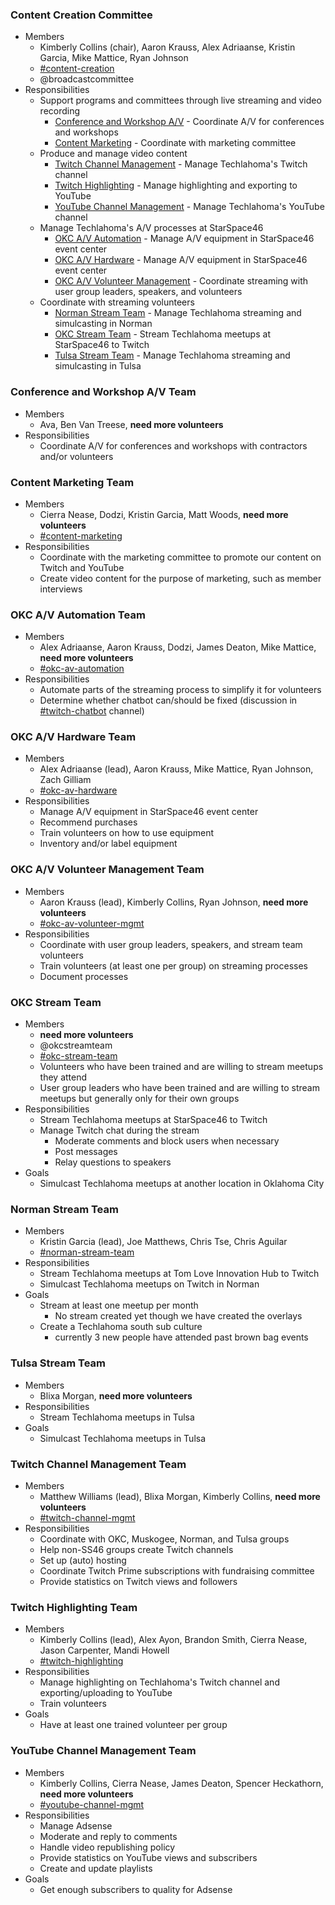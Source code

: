 ### Content Creation Committee
* Members
  * Kimberly Collins (chair), Aaron Krauss, Alex Adriaanse, Kristin Garcia, Mike Mattice, Ryan Johnson
  * [#content-creation](https://techlahoma.slack.com/messages/content-creation)
  * @broadcastcommittee
* Responsibilities
  * Support programs and committees through live streaming and video recording
    * [Conference and Workshop A/V](#conference-av-team) - Coordinate A/V for conferences and workshops
    * [Content Marketing](#content-marketing-team) - Coordinate with marketing committee
  * Produce and manage video content
    * [Twitch Channel Management](#twitch-channel-management-team) - Manage Techlahoma's Twitch channel
    * [Twitch Highlighting](#twitch-highlighting-team) - Manage highlighting and exporting to YouTube
    * [YouTube Channel Management](#youtube-channel-management-team) - Manage Techlahoma's YouTube channel
  * Manage Techlahoma's A/V processes at StarSpace46
    * [OKC A/V Automation](#okc-av-automation-team) - Manage A/V equipment in StarSpace46 event center
    * [OKC A/V Hardware](#okc-av-hardware-team) - Manage A/V equipment in StarSpace46 event center
    * [OKC A/V Volunteer Management](#okc-av-volunteer-management-team) - Coordinate streaming with user group leaders, speakers, and volunteers
  * Coordinate with streaming volunteers
    * [Norman Stream Team](#norman-stream-team) - Manage Techlahoma streaming and simulcasting in Norman
    * [OKC Stream Team](#okc-stream-team) - Stream Techlahoma meetups at StarSpace46 to Twitch
    * [Tulsa Stream Team](#tulsa-stream-team) - Manage Techlahoma streaming and simulcasting in Tulsa

### Conference and Workshop A/V Team
* Members
  * Ava, Ben Van Treese, **need more volunteers**
* Responsibilities
  * Coordinate A/V for conferences and workshops with contractors and/or volunteers

### Content Marketing Team
* Members
  * Cierra Nease, Dodzi, Kristin Garcia, Matt Woods, **need more volunteers**
  * [#content-marketing](https://techlahoma.slack.com/messages/content-marketing)
* Responsibilities
  * Coordinate with the marketing committee to promote our content on Twitch and YouTube
  * Create video content for the purpose of marketing, such as member interviews

### OKC A/V Automation Team
* Members
  * Alex Adriaanse, Aaron Krauss, Dodzi, James Deaton, Mike Mattice, **need more volunteers**
  * [#okc-av-automation](https://techlahoma.slack.com/messages/okc-av-automation)
* Responsibilities
  * Automate parts of the streaming process to simplify it for volunteers
  * Determine whether chatbot can/should be fixed (discussion in [#twitch-chatbot](http://techlahoma.slack.com/messages/twitch-chatbot) channel)

### OKC A/V Hardware Team
* Members
  * Alex Adriaanse (lead), Aaron Krauss, Mike Mattice, Ryan Johnson, Zach Gilliam
  * [#okc-av-hardware](https://techlahoma.slack.com/messages/okc-av-hardware)
* Responsibilities
  * Manage A/V equipment in StarSpace46 event center
  * Recommend purchases
  * Train volunteers on how to use equipment
  * Inventory and/or label equipment

### OKC A/V Volunteer Management Team
* Members
  * Aaron Krauss (lead), Kimberly Collins, Ryan Johnson, **need more volunteers**
  * [#okc-av-volunteer-mgmt](https://techlahoma.slack.com/messages/okc-av-volunteer-mgmt)
* Responsibilities
  * Coordinate with user group leaders, speakers, and stream team volunteers
  * Train volunteers (at least one per group) on streaming processes
  * Document processes

### OKC Stream Team
* Members
  * **need more volunteers**
  * @okcstreamteam
  * [#okc-stream-team](https://techlahoma.slack.com/messages/okc-stream-team)
  * Volunteers who have been trained and are willing to stream meetups they attend
  * User group leaders who have been trained and are willing to stream meetups but generally only for their own groups
* Responsibilities
  * Stream Techlahoma meetups at StarSpace46 to Twitch
  * Manage Twitch chat during the stream
    * Moderate comments and block users when necessary
    * Post messages
    * Relay questions to speakers
* Goals
  * Simulcast Techlahoma meetups at another location in Oklahoma City

### Norman Stream Team
* Members
  * Kristin Garcia (lead), Joe Matthews, Chris Tse, Chris Aguilar
  * [#norman-stream-team](http://techlahoma.slack.com/messages/norman-stream-team)
* Responsibilities
  * Stream Techlahoma meetups at Tom Love Innovation Hub to Twitch
  * Simulcast Techlahoma meetups on Twitch in Norman
* Goals
  * Stream at least one meetup per month 
    * No stream created yet though we have created the overlays
  * Create a Techlahoma south sub culture 
    * currently 3 new people have attended past brown bag events

### Tulsa Stream Team
* Members
  * Blixa Morgan, **need more volunteers**
* Responsibilities
  * Stream Techlahoma meetups in Tulsa
* Goals
  * Simulcast Techlahoma meetups in Tulsa

### Twitch Channel Management Team
* Members
  * Matthew Williams (lead), Blixa Morgan, Kimberly Collins, **need more volunteers**
  * [#twitch-channel-mgmt](http://techlahoma.slack.com/messages/twitch-channel-mgmt)
* Responsibilities
  * Coordinate with OKC, Muskogee, Norman, and Tulsa groups
  * Help non-SS46 groups create Twitch channels
  * Set up (auto) hosting
  * Coordinate Twitch Prime subscriptions with fundraising committee
  * Provide statistics on Twitch views and followers

### Twitch Highlighting Team
* Members
  * Kimberly Collins (lead), Alex Ayon, Brandon Smith, Cierra Nease, Jason Carpenter, Mandi Howell
  * [#twitch-highlighting](http://techlahoma.slack.com/messages/twitch-highlighting)
* Responsibilities
  * Manage highlighting on Techlahoma's Twitch channel and exporting/uploading to YouTube
  * Train volunteers
* Goals
  * Have at least one trained volunteer per group

### YouTube Channel Management Team
* Members
  * Kimberly Collins, Cierra Nease, James Deaton, Spencer Heckathorn, **need more volunteers**
  * [#youtube-channel-mgmt](http://techlahoma.slack.com/messages/youtube-channel-mgmt)
* Responsibilities
  * Manage Adsense
  * Moderate and reply to comments
  * Handle video republishing policy
  * Provide statistics on YouTube views and subscribers
  * Create and update playlists
* Goals
  * Get enough subscribers to quality for Adsense

